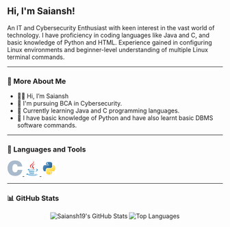 ## Hi, I'm Saiansh!

An IT and Cybersecurity Enthusiast with keen interest in the vast world of technology. I have proficiency in coding languages like Java and C, and basic knowledge of Python and HTML. Experience gained in configuring Linux environments and beginner-level understanding of multiple Linux terminal commands.

---

### 🧐 More About Me
- 👋🏻 Hi, I’m Saiansh  
- 👀 I'm pursuing BCA in Cybersecurity.  
- 🌱 Currently learning Java and C programming languages.  
- 📖 I have basic knowledge of Python and have also learnt basic DBMS software commands.  

---

### 🔨 Languages and Tools

<a href="https://www.cprogramming.com/" target="_blank">
  <img src="https://raw.githubusercontent.com/devicons/devicon/master/icons/c/c-original.svg" alt="C" height="36px"/>
</a>
<a href="https://www.java.com/" target="_blank">
  <img src="https://raw.githubusercontent.com/devicons/devicon/master/icons/java/java-original.svg" alt="Java" height="36px"/>
</a>
<a href="https://www.python.org/" target="_blank">
  <img src="https://raw.githubusercontent.com/devicons/devicon/master/icons/python/python-original.svg" alt="Python" height="36px"/>
</a>

---

### 📊 GitHub Stats

<p align="center">
  <img src="https://github-readme-stats.vercel.app/api?username=Saiansh19&show_icons=true&hide_border=true&theme=github_light" alt="Saiansh19's GitHub Stats" height="150"/>
  <img src="https://github-readme-stats.vercel.app/api/top-langs/?username=Saiansh19&layout=compact&hide_border=true&theme=github_light" alt="Top Languages" height="150"/>
</p>
